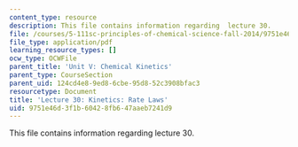 ```yaml
---
content_type: resource
description: This file contains information regarding  lecture 30.
file: /courses/5-111sc-principles-of-chemical-science-fall-2014/9751e46d3f1b60428fb647aaeb7241d9_MIT5_111F14_Lecture30.pdf
file_type: application/pdf
learning_resource_types: []
ocw_type: OCWFile
parent_title: 'Unit V: Chemical Kinetics'
parent_type: CourseSection
parent_uid: 124cd4e8-9ed8-6cbe-95d8-52c3908bfac3
resourcetype: Document
title: 'Lecture 30: Kinetics: Rate Laws'
uid: 9751e46d-3f1b-6042-8fb6-47aaeb7241d9
---
```

This file contains information regarding  lecture 30.

